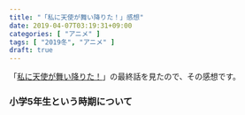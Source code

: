 ```yaml
---
title: "「私に天使が舞い降りた！」感想"
date: 2019-04-07T03:19:31+09:00
categories: [ "アニメ" ]
tags: [ "2019冬", "アニメ" ]
draft: true
---
```


「[私に天使が舞い降りた！](http://watatentv.com/)」の最終話を見たので、その感想です。

<!--more-->

### 小学5年生という時期について

